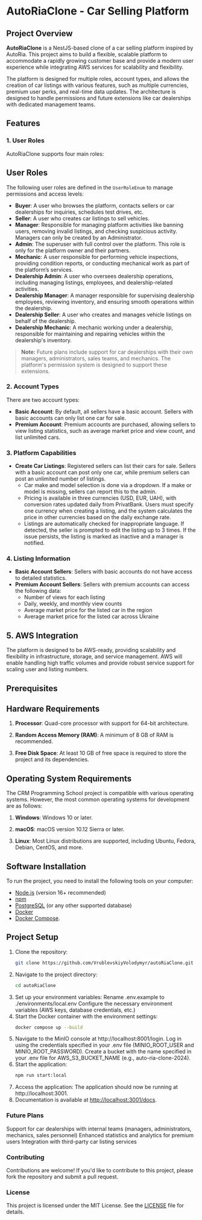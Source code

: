 # AutoRiaClone - Car Selling Platform

## Project Overview

**AutoRiaClone** is a NestJS-based clone of a car selling platform inspired by AutoRia. This project aims to build a flexible, scalable platform to accommodate a rapidly growing customer base and provide a modern user experience while integrating AWS services for scalability and flexibility.

The platform is designed for multiple roles, account types, and allows the creation of car listings with various features, such as multiple currencies, premium user perks, and real-time data updates. The architecture is designed to handle permissions and future extensions like car dealerships with dedicated management teams.

## Features

### 1. User Roles
AutoRiaClone supports four main roles:

## User Roles

The following user roles are defined in the `UserRoleEnum` to manage permissions and access levels:

- **Buyer**: A user who browses the platform, contacts sellers or car dealerships for inquiries, schedules test drives, etc.
- **Seller**: A user who creates car listings to sell vehicles.
- **Manager**: Responsible for managing platform activities like banning users, removing invalid listings, and checking suspicious activity. Managers can only be created by an Administrator.
- **Admin**: The superuser with full control over the platform. This role is only for the platform owner and their partners.
- **Mechanic**: A user responsible for performing vehicle inspections, providing condition reports, or conducting mechanical work as part of the platform’s services.
- **Dealership Admin**: A user who oversees dealership operations, including managing listings, employees, and dealership-related activities.
- **Dealership Manager**: A manager responsible for supervising dealership employees, reviewing inventory, and ensuring smooth operations within the dealership.
- **Dealership Seller**: A user who creates and manages vehicle listings on behalf of the dealership.
- **Dealership Mechanic**: A mechanic working under a dealership, responsible for maintaining and repairing vehicles within the dealership's inventory.

> **Note:** Future plans include support for car dealerships with their own managers, administrators, sales teams, and mechanics. The platform's permission system is designed to support these extensions.

### 2. Account Types
There are two account types:

- **Basic Account**: By default, all sellers have a basic account. Sellers with basic accounts can only list one car for sale.
- **Premium Account**: Premium accounts are purchased, allowing sellers to view listing statistics, such as average market price and view count, and list unlimited cars.

### 3. Platform Capabilities
- **Create Car Listings**: Registered sellers can list their cars for sale. Sellers with a basic account can post only one car, while premium sellers can post an unlimited number of listings.
    - Car make and model selection is done via a dropdown. If a make or model is missing, sellers can report this to the admin.
    - Pricing is available in three currencies (USD, EUR, UAH), with conversion rates updated daily from PrivatBank. Users must specify one currency when creating a listing, and the system calculates the price in other currencies based on the daily exchange rate.
    - Listings are automatically checked for inappropriate language. If detected, the seller is prompted to edit the listing up to 3 times. If the issue persists, the listing is marked as inactive and a manager is notified.

### 4. Listing Information
- **Basic Account Sellers**: Sellers with basic accounts do not have access to detailed statistics.
- **Premium Account Sellers**: Sellers with premium accounts can access the following data:
    - Number of views for each listing
    - Daily, weekly, and monthly view counts
    - Average market price for the listed car in the region
    - Average market price for the listed car across Ukraine

## 5. AWS Integration
The platform is designed to be AWS-ready, providing scalability and flexibility in infrastructure, storage, and service management. AWS will enable handling high traffic volumes and provide robust service support for scaling user and listing numbers.

## Prerequisites

## Hardware Requirements

1. **Processor**: Quad-core processor with support for 64-bit architecture.

2. **Random Access Memory (RAM)**: A minimum of 8 GB of RAM is recommended.

3. **Free Disk Space**: At least 10 GB of free space is required to store the project and its dependencies.

## Operating System Requirements

The CRM Programming School project is compatible with various operating systems. However, the most common operating systems for development are as follows:

1. **Windows**: Windows 10 or later.

2. **macOS**: macOS version 10.12 Sierra or later.

3. **Linux**: Most Linux distributions are supported, including Ubuntu, Fedora, Debian, CentOS, and more.

## Software Installation

To run the project, you need to install the following tools on your computer:

- [Node.js](https://nodejs.org/) (version 16+ recommended)
- [npm](https://www.npmjs.com/)
- [PostgreSQL](https://www.postgresql.org/) (or any other supported database)
- [Docker](https://www.docker.com/) 
- [Docker Compose](https://docs.docker.com/compose/).

## Project Setup

1. Clone the repository:
   ```bash
   git clone https://github.com/VrublevskiyVolodymyr/autoRiaClone.git
2. Navigate to the project directory:
   ```bash
   cd autoRiaClone
3. Set up your environment variables:
   Rename .env.example to ./environments/local.env
   Configure the necessary environment variables (AWS keys, database credentials, etc.)
4. Start the Docker container with the environment settings:
    ```bash
   docker compose up --build

5. Navigate to the MinIO console at http://localhost:8001/login.
Log in using the credentials specified in your .env file (MINIO_ROOT_USER and MINIO_ROOT_PASSWORD).
Create a bucket with the name specified in your .env file for AWS_S3_BUCKET_NAME (e.g., auto-ria-clone-2024).
6. Start the application:
   ```bash
   npm run start:local
7. Access the application:
   The application should now be running at http://localhost:3001.
8. Documentation is available at [http://localhost:3001/docs](http://localhost:3001/docs).

### Future Plans
Support for car dealerships with internal teams (managers, administrators, mechanics, sales personnel)
Enhanced statistics and analytics for premium users
Integration with third-party car listing services


### Contributing
Contributions are welcome! If you'd like to contribute to this project, please fork the repository and submit a pull request.

### License
This project is licensed under the MIT License. See the [LICENSE](./LICENSE) file for details.


